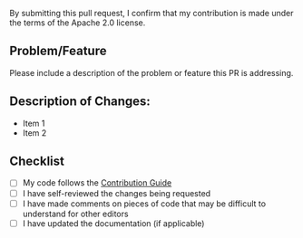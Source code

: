 By submitting this pull request, I confirm that my contribution is made under the terms of the Apache 2.0 license.

## Problem/Feature

Please include a description of the problem or feature this PR is addressing.

## Description of Changes: 

- Item 1
- Item 2

## Checklist

- [ ] My code follows the [Contribution Guide](https://github.com/twitchdev/twitch-cli/blob/master/CONTRIBUTING.md#Requirements)
- [ ] I have self-reviewed the changes being requested
- [ ] I have made comments on pieces of code that may be difficult to understand for other editors
- [ ] I have updated the documentation (if applicable)
